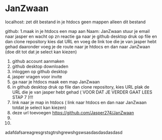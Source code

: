 # JanZwaan

localhost:
zet dit bestand in je htdocs geen mappen alleen dit bestand

github:
1.maak in je htdocs een map aan Naam: JanZwaan
stuur je email naar jasper en wacht op zn reactie
ga naar je github desktop druk op file en dan clone repository 
kies dat URL en voeg de link toe die je van jasper hebt gehad
daaronder voeg je de route naar je htdocs en dan naar JanZwaan (doe dit tot dat je select kan kiezen)

1. github account aanmaken
2. github desktop downloaden
3. inloggen op github desktop
4. jasper vragen voor invite
5. ga naar je htdocs maak een map JanZwaan
6. in github desktop druk op file dan clone repository, kies URL plak de URL die je van jasper hebt gehad ( VOOR DAT JE VERDER GAAT LEES STAP 7 )!!!
7. link naar je map in htdocs ( link naar htdocs en dan naar JanZwaan totdat je select kan kiezen)
8. deze url toevoegen https://github.com/Jasper274/JanZwaan
9.
10.
adafdafsareagresgrstsgtrshgrewshgswsasdasdasdasdasd